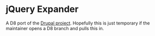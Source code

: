 # jQuery Expander

A D8 port of the [Drupal project](https://www.drupal.org/project/jquery_expander). Hopefully this is just temporary if the maintainer opens a D8 branch and pulls this in.
